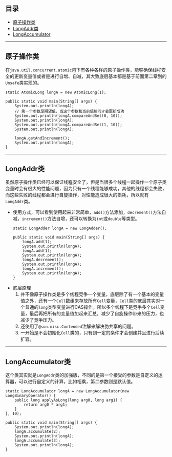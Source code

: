 
## 目录
<!-- TOC -->
- [原子操作类](#原子操作类)
- [LongAddr类](#LongAddr类)
- [LongAccumulator](#LongAccumulator)
<!-- /TOC -->

---

## 原子操作类
在```java.util.concurrent.atomic```包下有各种各样的原子操作类，能够确保线程安全的更新变量值或者是进行自增、自减，其大致底层基本都是基于前面第二章到的```Unsafe```类实现的。

```
static AtomicLong longA = new AtomicLong(1);
	
public static void main(String[] args) {
    System.out.println(longA);
    // 第一个参数是期望值，当这个参数和当前值相同才会更新成功
    System.out.println(longA.compareAndSet(0, 10));
    System.out.println(longA);
    System.out.println(longA.compareAndSet(1, 10));
    System.out.println(longA);

    longA.getAndIncrement();
    System.out.println(longA);
}
```

---
## LongAddr类
虽然原子操作类已经可以保证线程安全了，但是当很多个线程一起操作一个原子类变量时会有很大的性能问题，因为只有一个线程能够成功，其他的线程都会失败，而这些失败的线程都会进行自旋操作，对性能造成很大的损耗，所以就有```LongAddr```类。
- 使用方式，可以看到使用起来非常简单，```add()```方法添加，```decrement()```方法自减，```increment()```方法自增，还可以转换为```int```或```double```等类型。
  ```
  static LongAdder longA = new LongAdder();
	
  public static void main(String[] args) {
	  longA.add(1);
	  System.out.println(longA);
	  longA.add(1);
	  System.out.println(longA);
	  longA.decrement();
      System.out.println(longA);
	  longA.increment();
	  System.out.println(longA);
  }
  ```
- 底层原理
  1. 并不像原子操作类是多个线程竞争一个变量，底层除了有一个基本的变量值之外，还有一个```Cell```数组来存放所有```Cell```变量，```Cell```类的底层其实对一个普通的```long```类型变量进行CAS操作。所以多个线程下是竞争多个```Cell```变量，最后再把所有的变量值加起来汇总，减少了自旋操作带来的压力，也减少了竞争压力。
  2. 还使用了```@sun.misc.Contended```注解来解决伪共享的问题。
  3. 一开始是不会初始化```Cell```类的，只有到一定的条件才会创建并且进行后续扩容。
  
--- 
## LongAccumulator类
这个类其实就是```LongAddr```类的加强版，不同的是第一个接受的参数是自定义的运算器，可以进行自定义的计算，比如相乘，第二参数则是默认值。
```
static LongAccumulator longA = new LongAccumulator(new LongBinaryOperator() {
	public long applyAsLong(long arg0, long arg1) {
		return arg0 * arg1;
	}
}, 10);
	
public static void main(String[] args) {
	System.out.println(longA);
	longA.accumulate(2);
	System.out.println(longA);
	longA.accumulate(3);
	System.out.println(longA);
}
```